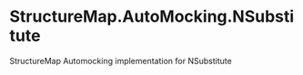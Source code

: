 StructureMap.AutoMocking.NSubstitute
====================================

StructureMap Automocking implementation for NSubstitute
